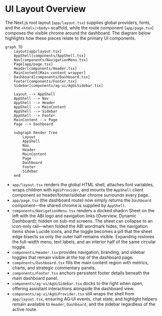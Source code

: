# UI Layout Overview

The Next.js root layout (`app/layout.tsx`) supplies global providers, fonts, and the `<html>/<body>` scaffold, while the route component (`app/page.tsx`) composes the visible chrome around the dashboard. The diagram below highlights how these pieces relate to the primary UI components.

```mermaid
graph TD
    Layout[app/layout.tsx]
    AppShell[components/AppShell.tsx]
    Nav[components/NavigationMenu.tsx]
    Page[app/page.tsx]
    Header[components/Header.tsx]
    MainContent[Main content wrapper]
    Dashboard[components/Dashboard.tsx]
    Footer[components/Footer.tsx]
    Sidebar[components/ag-ui/AgUiSidebar.tsx]

    Layout --> AppShell
    AppShell --> Nav
    AppShell --> Header
    AppShell --> MainContent
    AppShell --> Sidebar
    AppShell --> Footer
    MainContent --> Page
    Page --> Dashboard

    subgraph Render Tree
        Layout
        AppShell
        Nav
        Header
        MainContent
        Page
        Dashboard
        Footer
        Sidebar
    end
```

- `app/layout.tsx` renders the global HTML shell, attaches font variables, wraps children with `AgUiProvider`, and mounts the `AppShell` client component so header/footer/sidebar chrome surrounds every page.
- `app/page.tsx` (the dashboard route) now simply returns the `Dashboard` component—the shared chrome is supplied by `AppShell`.
- `components/NavigationMenu.tsx` renders a docked shadcn Sheet on the left with the ABI logo and navigation links (Overview, Dynamic Dashboard); hidden on sub-md screens. The sheet can collapse to an icon-only rail—when folded the ABI wordmark hides, the navigation items show Lucide icons, and the toggle becomes a pill that the sheet edge bisects so only the outer half remains visible. Expanding restores the full-width menu, text labels, and an interior half of the same circular toggle.
- `components/Header.tsx` provides navigation, branding, and sidebar toggles that remain visible at the top of the dashboard page.
- `components/Dashboard.tsx` fills the main content region with metrics, charts, and strategic commentary panels.
- `components/Footer.tsx` anchors persistent footer details beneath the main dashboard panel.
- `components/ag-ui/AgUiSidebar.tsx` docks to the right when open, offering assistant interactions alongside the dashboard view.
- `components/ag-ui/AgUiProvider.tsx` still wraps the shell from `app/layout.tsx`, ensuring AG‑UI events, chat state, and highlight helpers remain available to `Header`, `Dashboard`, and the sidebar regardless of the active route.
